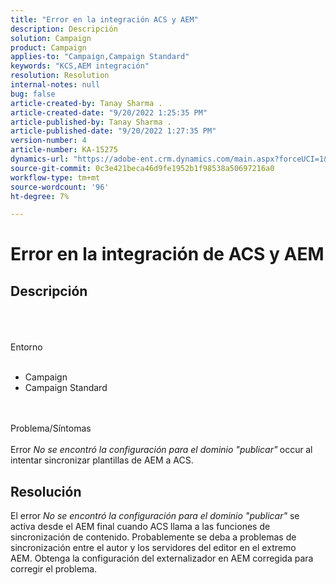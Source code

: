 ```yaml
---
title: "Error en la integración ACS y AEM"
description: Descripción
solution: Campaign
product: Campaign
applies-to: "Campaign,Campaign Standard"
keywords: "KCS,AEM integración"
resolution: Resolution
internal-notes: null
bug: false
article-created-by: Tanay Sharma .
article-created-date: "9/20/2022 1:25:35 PM"
article-published-by: Tanay Sharma .
article-published-date: "9/20/2022 1:27:35 PM"
version-number: 4
article-number: KA-15275
dynamics-url: "https://adobe-ent.crm.dynamics.com/main.aspx?forceUCI=1&pagetype=entityrecord&etn=knowledgearticle&id=26fe8db1-e738-ed11-9db1-002248086735"
source-git-commit: 0c3e421beca46d9fe1952b1f98538a50697216a0
workflow-type: tm+mt
source-wordcount: '96'
ht-degree: 7%

---
```


# Error en la integración de ACS y AEM

## Descripción

<br><br><br>Entorno<br><br>
- Campaign
- Campaign Standard



<br><br>Problema/Síntomas<br><br>
Error *No se encontró la configuración para el dominio &quot;publicar&quot;<b>* </b>occur<b> </b>al intentar sincronizar plantillas de AEM a ACS.


## Resolución


El error *No se encontró la configuración para el dominio &quot;publicar&quot;* se activa desde el AEM final cuando ACS llama a las funciones de sincronización de contenido. Probablemente se deba a problemas de sincronización entre el autor y los servidores del editor en el extremo AEM. Obtenga la configuración del externalizador en AEM corregida para corregir el problema.


